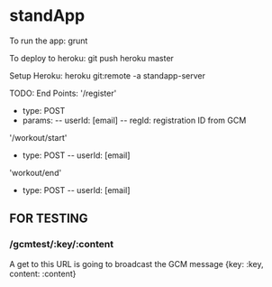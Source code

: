 # standApp

To run the app:
grunt

To deploy to heroku:
git push heroku master

Setup Heroku:
heroku git:remote -a standapp-server

TODO:
End Points:
'/register'
- type: POST
- params: 
-- userId: [email]
-- regId: registration ID from GCM

'/workout/start'
- type: POST
-- userId: [email]

'workout/end'
- type: POST
-- userId: [email]


## FOR TESTING
### /gcmtest/:key/:content
A get to this URL is going to broadcast the GCM message {key: :key, content: :content}